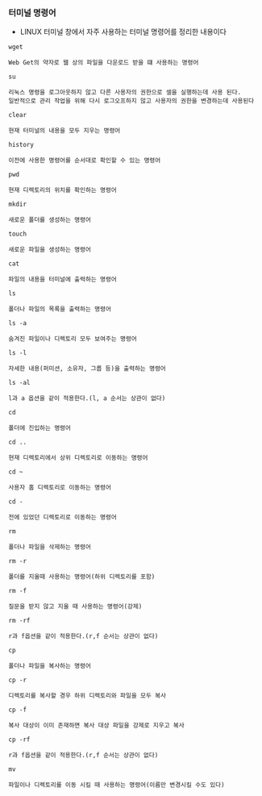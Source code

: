 ### 터미널 명령어
* LINUX 터미널 창에서 자주 사용하는 터미널 명령어를 정리한 내용이다

`wget`
```
Web Get의 약자로 웹 상의 파일을 다운로드 받을 떄 사용하는 명령어
```
`su`
```
리눅스 명령을 로그아웃하지 않고 다른 사용자의 권한으로 셀을 실행하는데 사용 된다.
일반적으로 관리 작업을 위해 다시 로그오프하지 않고 사용자의 권한을 변경하는데 사용된다
```
`clear`
```
현재 터미널의 내용을 모두 지우는 명령어
```
`history`
```
이전에 사용한 명령어를 순서대로 확인할 수 있는 명령어
```
`pwd`
```
현재 디렉토리의 위치를 확인하는 명령어
```
`mkdir`
```
새로운 폴더를 생성하는 명령어
```
`touch`
```
새로운 파일을 생성하는 명령어
```
`cat`
```
파일의 내용을 터미널에 출력하는 명령어
```
`ls`
```
폴더나 파일의 목록을 출력하는 명령어
```
`ls -a`
```
숨겨진 파일이나 디렉토리 모두 보여주는 명령어
```
`ls -l`
```
자세한 내용(퍼미션, 소유자, 그룹 등)을 출력하는 명령어
```
`ls -al`
```
l과 a 옵션을 같이 적용한다.(l, a 순서는 상관이 없다)
```
`cd`
```
폴더에 진입하는 명령어
```
`cd ..`
```
현재 디렉토리에서 상위 디렉토리로 이동하는 명령어
```
`cd ~`
```
사용자 홈 디렉토리로 이동하는 명령어
```
`cd -`
```
전에 있었던 디렉토리로 이동하는 명령어
```
`rm`
```
폴더나 파일을 삭제하는 명령어
```
`rm -r`
```
폴더를 지울때 사용하는 명령어(하위 디렉토리를 포함)
```
`rm -f`
```
질문을 받지 않고 지울 때 사용하는 명령어(강제)
```
`rm -rf`
```
r과 f옵션을 같이 적용한다.(r,f 순서는 상관이 없다)
```
`cp`
```
폴더나 파일을 복사하는 명령어
```
`cp -r`
```
디렉토리를 복사할 경우 하위 디렉토리와 파일을 모두 복사
```
`cp -f`
```
복사 대상이 이미 존재하면 복사 대상 파일을 강제로 지우고 복사
```
`cp -rf`
```
r과 f옵션을 같이 적용한다.(r,f 순서는 상관이 없다)
```
`mv`
```
파일이나 디렉토리를 이동 시킬 때 사용하는 명령어(이름만 변경시킬 수도 있다)
```